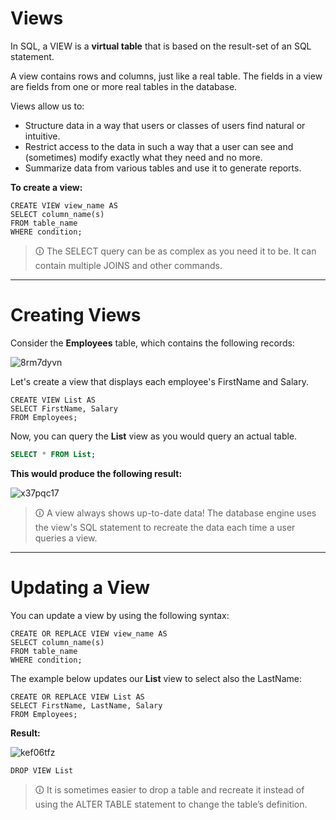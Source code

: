 # Views
In SQL, a VIEW is a **virtual table** that is based on the result-set of an SQL statement.  
  
A view contains rows and columns, just like a real table. The fields in a view are fields from one or more real tables in the database.  
  
Views allow us to:  
- Structure data in a way that users or classes of users find natural or intuitive.  
- Restrict access to the data in such a way that a user can see and (sometimes) modify exactly what they need and no more.  
- Summarize data from various tables and use it to generate reports.  
  
**To create a view:**

```mysql
CREATE VIEW view_name AS  
SELECT column_name(s)  
FROM table_name  
WHERE condition;
```

>🛈 The SELECT query can be as complex as you need it to be. It can contain multiple JOINS and other commands.

---

# Creating Views
Consider the **Employees** table, which contains the following records:

![8rm7dyvn](https://user-images.githubusercontent.com/94882786/165198134-94f83bbb-c16b-401a-8c1d-a26e022c4ae3.jpg)

Let's create a view that displays each employee's FirstName and Salary.

```mysql
CREATE VIEW List AS  
SELECT FirstName, Salary  
FROM Employees;
```

Now, you can query the **List** view as you would query an actual table.

```sql
SELECT * FROM List;
```

**This would produce the following result:**

![x37pqc17](https://user-images.githubusercontent.com/94882786/165198148-d381d45b-93f8-4cba-9333-518c198fd17b.jpg)

>🛈 A view always shows up-to-date data! The database engine uses the view's SQL statement to recreate the data each time a user queries a view.

---

# Updating a View
You can update a view by using the following syntax:

```mysql
CREATE OR REPLACE VIEW view_name AS  
SELECT column_name(s)  
FROM table_name  
WHERE condition;
```

The example below updates our **List** view to select also the LastName:

```mysql
CREATE OR REPLACE VIEW List AS  
SELECT FirstName, LastName, Salary
FROM Employees;
```

**Result:**

![kef06tfz](https://user-images.githubusercontent.com/94882786/165198165-0e02ad9f-a241-4107-8000-7bdf5d061e2d.jpg)

```mysql
DROP VIEW List
```

>🛈 It is sometimes easier to drop a table and recreate it instead of using the ALTER TABLE statement to change the table’s definition.
